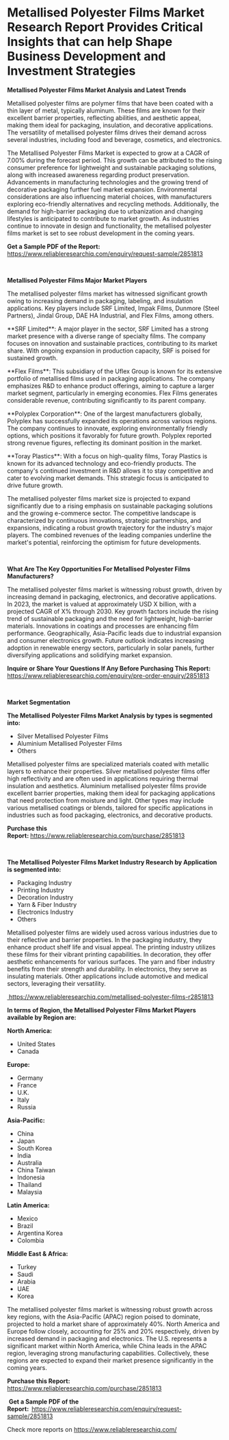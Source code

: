 <p><h1>Metallised Polyester Films Market Research Report Provides Critical Insights that can help Shape Business Development and Investment Strategies</h1></p><p><strong>Metallised Polyester Films Market Analysis and Latest Trends</strong></p>
<p><p>Metallised polyester films are polymer films that have been coated with a thin layer of metal, typically aluminum. These films are known for their excellent barrier properties, reflecting abilities, and aesthetic appeal, making them ideal for packaging, insulation, and decorative applications. The versatility of metallised polyester films drives their demand across several industries, including food and beverage, cosmetics, and electronics.</p><p>The Metallised Polyester Films Market is expected to grow at a CAGR of 7.00% during the forecast period. This growth can be attributed to the rising consumer preference for lightweight and sustainable packaging solutions, along with increased awareness regarding product preservation. Advancements in manufacturing technologies and the growing trend of decorative packaging further fuel market expansion. Environmental considerations are also influencing material choices, with manufacturers exploring eco-friendly alternatives and recycling methods. Additionally, the demand for high-barrier packaging due to urbanization and changing lifestyles is anticipated to contribute to market growth. As industries continue to innovate in design and functionality, the metallised polyester films market is set to see robust development in the coming years.</p></p>
<p><strong>Get a Sample PDF of the Report:&nbsp;</strong> <a href="https://www.reliableresearchiq.com/enquiry/request-sample/2851813?utm_campaign=2293&utm_medium=2&utm_source=Github&utm_content=ia&utm_term=11032025&utm_id=metallised-polyester-films">https://www.reliableresearchiq.com/enquiry/request-sample/2851813</a></p>
<p>&nbsp;</p>
<p><strong>Metallised Polyester Films Major Market Players</strong></p>
<p><p>The metallised polyester films market has witnessed significant growth owing to increasing demand in packaging, labeling, and insulation applications. Key players include SRF Limited, Impak Films, Dunmore (Steel Partners), Jindal Group, DAE HA Industrial, and Flex Films, among others.</p><p>**SRF Limited**: A major player in the sector, SRF Limited has a strong market presence with a diverse range of specialty films. The company focuses on innovation and sustainable practices, contributing to its market share. With ongoing expansion in production capacity, SRF is poised for sustained growth.</p><p>**Flex Films**: This subsidiary of the Uflex Group is known for its extensive portfolio of metallised films used in packaging applications. The company emphasizes R&D to enhance product offerings, aiming to capture a larger market segment, particularly in emerging economies. Flex Films generates considerable revenue, contributing significantly to its parent company.</p><p>**Polyplex Corporation**: One of the largest manufacturers globally, Polyplex has successfully expanded its operations across various regions. The company continues to innovate, exploring environmentally friendly options, which positions it favorably for future growth. Polyplex reported strong revenue figures, reflecting its dominant position in the market.</p><p>**Toray Plastics**: With a focus on high-quality films, Toray Plastics is known for its advanced technology and eco-friendly products. The company's continued investment in R&D allows it to stay competitive and cater to evolving market demands. This strategic focus is anticipated to drive future growth.</p><p>The metallised polyester films market size is projected to expand significantly due to a rising emphasis on sustainable packaging solutions and the growing e-commerce sector. The competitive landscape is characterized by continuous innovations, strategic partnerships, and expansions, indicating a robust growth trajectory for the industry's major players. The combined revenues of the leading companies underline the market's potential, reinforcing the optimism for future developments.</p></p>
<p>&nbsp;</p>
<p><strong>What Are The Key Opportunities For Metallised Polyester Films Manufacturers?</strong></p>
<p><p>The metallised polyester films market is witnessing robust growth, driven by increasing demand in packaging, electronics, and decorative applications. In 2023, the market is valued at approximately USD X billion, with a projected CAGR of X% through 2030. Key growth factors include the rising trend of sustainable packaging and the need for lightweight, high-barrier materials. Innovations in coatings and processes are enhancing film performance. Geographically, Asia-Pacific leads due to industrial expansion and consumer electronics growth. Future outlook indicates increasing adoption in renewable energy sectors, particularly in solar panels, further diversifying applications and solidifying market expansion.</p></p>
<p><strong>Inquire or Share Your Questions If Any Before Purchasing This Report:</strong> <a href="https://www.reliableresearchiq.com/enquiry/pre-order-enquiry/2851813?utm_campaign=2293&utm_medium=2&utm_source=Github&utm_content=ia&utm_term=11032025&utm_id=metallised-polyester-films">https://www.reliableresearchiq.com/enquiry/pre-order-enquiry/2851813</a></p>
<p>&nbsp;</p>
<p><strong>Market Segmentation</strong></p>
<p><strong>The Metallised Polyester Films Market Analysis by types is segmented into:</strong></p>
<p><ul><li>Silver Metallised Polyester Films</li><li>Aluminium Metallised Polyester Films</li><li>Others</li></ul></p>
<p><p>Metallised polyester films are specialized materials coated with metallic layers to enhance their properties. Silver metallised polyester films offer high reflectivity and are often used in applications requiring thermal insulation and aesthetics. Aluminium metallised polyester films provide excellent barrier properties, making them ideal for packaging applications that need protection from moisture and light. Other types may include various metallised coatings or blends, tailored for specific applications in industries such as food packaging, electronics, and decorative products.</p></p>
<p><strong>Purchase this Report:&nbsp;</strong><a href="https://www.reliableresearchiq.com/purchase/2851813?utm_campaign=2293&utm_medium=2&utm_source=Github&utm_content=ia&utm_term=11032025&utm_id=metallised-polyester-films">https://www.reliableresearchiq.com/purchase/2851813</a></p>
<p>&nbsp;</p>
<p><strong>The Metallised Polyester Films Market Industry Research by Application is segmented into:</strong></p>
<p><ul><li>Packaging Industry</li><li>Printing Industry</li><li>Decoration Industry</li><li>Yarn & Fiber Industry</li><li>Electronics Industry</li><li>Others</li></ul></p>
<p><p>Metallised polyester films are widely used across various industries due to their reflective and barrier properties. In the packaging industry, they enhance product shelf life and visual appeal. The printing industry utilizes these films for their vibrant printing capabilities. In decoration, they offer aesthetic enhancements for various surfaces. The yarn and fiber industry benefits from their strength and durability. In electronics, they serve as insulating materials. Other applications include automotive and medical sectors, leveraging their versatility.</p></p>
<p><a href="https://www.reliableresearchiq.com/metallised-polyester-films-r2851813?utm_campaign=2293&utm_medium=2&utm_source=Github&utm_content=ia&utm_term=11032025&utm_id=metallised-polyester-films">&nbsp;https://www.reliableresearchiq.com/metallised-polyester-films-r2851813</a></p>
<p><strong>In terms of Region, the Metallised Polyester Films Market Players available by Region are:</strong></p>
<p>
    <p> <strong> North America: </strong>
        <ul>
            <li>United States</li>
            <li>Canada</li>
        </ul>
        </p> 
    <p> <strong> Europe: </strong>
        <ul>
            <li>Germany</li>
            <li>France</li>
            <li>U.K.</li>
            <li>Italy</li>
            <li>Russia</li>
        </ul>
        </p> 
    <p> <strong> Asia-Pacific: </strong>
        <ul>
            <li>China</li>
            <li>Japan</li>
            <li>South Korea</li>
            <li>India</li>
            <li>Australia</li>
            <li>China Taiwan</li>
            <li>Indonesia</li>
            <li>Thailand</li>
            <li>Malaysia</li>
        </ul>
        </p> 
    <p> <strong> Latin America: </strong>
        <ul>
            <li>Mexico</li>
            <li>Brazil</li>
            <li>Argentina Korea</li>
            <li>Colombia</li>
        </ul>
        </p> 
    <p> <strong> Middle East & Africa: </strong>
        <ul>
            <li>Turkey</li>
            <li>Saudi</li>
            <li>Arabia</li>
            <li>UAE</li>
            <li>Korea</li>
        </ul>
    </p>
    </p>
<p><p>The metallised polyester films market is witnessing robust growth across key regions, with the Asia-Pacific (APAC) region poised to dominate, projected to hold a market share of approximately 40%. North America and Europe follow closely, accounting for 25% and 20% respectively, driven by increased demand in packaging and electronics. The U.S. represents a significant market within North America, while China leads in the APAC region, leveraging strong manufacturing capabilities. Collectively, these regions are expected to expand their market presence significantly in the coming years.</p></p>
<p><strong>Purchase this Report: </strong><a href="https://www.reliableresearchiq.com/purchase/2851813?utm_campaign=2293&utm_medium=2&utm_source=Github&utm_content=ia&utm_term=11032025&utm_id=metallised-polyester-films">https://www.reliableresearchiq.com/purchase/2851813</a></p>
<p>&nbsp;<strong>Get a Sample PDF of the Report:&nbsp;&nbsp;</strong><a href="https://www.reliableresearchiq.com/enquiry/request-sample/2851813?utm_campaign=2293&utm_medium=2&utm_source=Github&utm_content=ia&utm_term=11032025&utm_id=metallised-polyester-films">https://www.reliableresearchiq.com/enquiry/request-sample/2851813</a></p>
<p><strong></strong></p>
<p>Check more reports on <a href="https://www.reliableresearchiq.com/?utm_campaign=2293&utm_medium=2&utm_source=Github&utm_content=ia&utm_term=11032025&utm_id=metallised-polyester-films">https://www.reliableresearchiq.com/</a></p>